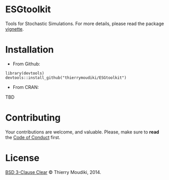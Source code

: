 ESGtoolkit
==========

Tools for Stochastic Simulations. For more details, please read the package  [vignette](/vignettes/ESG2toolkit_Intro_012020.pdf).

# Installation

- From Github: 

```
library(devtools)
devtools::install_github("thierrymoudiki/ESGtoolkit")
```

- From CRAN: 

TBD

# Contributing

Your contributions are welcome, and valuable. Please, make sure to __read__ the [Code of Conduct](CONTRIBUTING.md) first.

# License

[BSD 3-Clause Clear](LICENSE) © Thierry Moudiki, 2014. 
